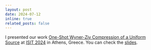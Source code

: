 ```yaml
---
layout: post
date: 2024-07-12
inline: true
related_posts: false
---
```


I presented our work [One-Shot Wyner-Ziv Compression of a Uniform Source](https://arxiv.org/abs/2405.01774) at [ISIT 2024](https://2024.ieee-isit.org/home) in Athens, Greece. You can check the [slides](/assets/pdf/isit2024_present.pdf).